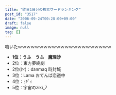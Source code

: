 ```yaml
---
title: "昨日1日分の検索ワードランキング"
post_id: "3517"
date: "2006-09-24T00:28:00+09:00"
draft: false
image: null
tag: []
---
```



噴いたｗｗｗｗｗｗｗｗｗｗｗｗｗｗｗｗｗｗｗｗｗｗ

  * **1位：うふ　うふ　魔理沙**
  * 2位：東方夢終劇
  * 2位(ﾀｲ)：danmaq 時封城
  * 3位：Lama おてんば恋道中
  * 4位：ﾋｷﾞｨ
  * 5位：宇宙のziki_7
